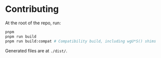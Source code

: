 # Contributing
At the root of the repo, run:

```sh
pnpm
pnpm run build
pnpm run build:compat # Compatibility build, including wgU*S() shims
```

Generated files are at `./dist/`.
